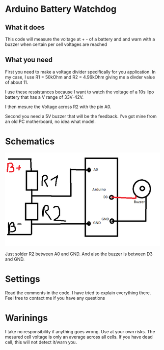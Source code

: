 # Arduino Battery Watchdog
## What it does
This code will measure the voltage at + - of a battery and and warn with a buzzer when certain per cell voltages are reached


## What you need

First you need to make a voltage divider specifically for you application. In my case, I use R1 = 50kOhm and R2 = 4.96kOhm giving me a divder value of about 11.

I use these ressistances because I want to watch the voltage of a 10s lipo battery that has a V range of 33V-42V.

I then mesure the Voltage across R2 with the pin A0.

Second you need a 5V buzzer that will be the feedback. I've got mine from an old PC motherboard, no idea what model.

# Schematics

![Schematics](Schematics.png)

Just solder R2 between A0 and GND. And also the buzzer is between D3 and GND.


# Settings

Read the comments in the code. I have tried to explain everything there. Feel free to contact me if you have any questions

# Warinings

I take no responsibility if anything goes wrong. Use at your own risks.
The mesured cell voltage is only an average across all cells. If you have dead cell, this will not detect it/warn you.
